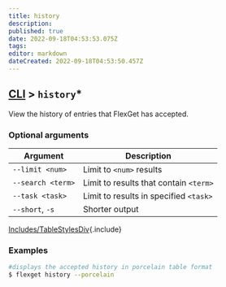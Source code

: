 ```yaml
---
title: history
description: 
published: true
date: 2022-09-18T04:53:53.075Z
tags: 
editor: markdown
dateCreated: 2022-09-18T04:53:50.457Z
---
```


## [CLI](/CLI) > `history`*
View the history of entries that FlexGet has accepted.

### Optional arguments
| Argument | Description |
| --- | --- |
| `--limit <num>` | Limit to `<num>` results |
| `--search <term>` | Limit to results that contain `<term>` |
| `--task <task>` | Limit to results in specified `<task>` |
| `--short`, `-s` | Shorter output |
[Includes/TableStylesDiv](/Includes/TableStylesDiv){.include}

### Examples
```bash
#displays the accepted history in porcelain table format
$ flexget history --porcelain
```